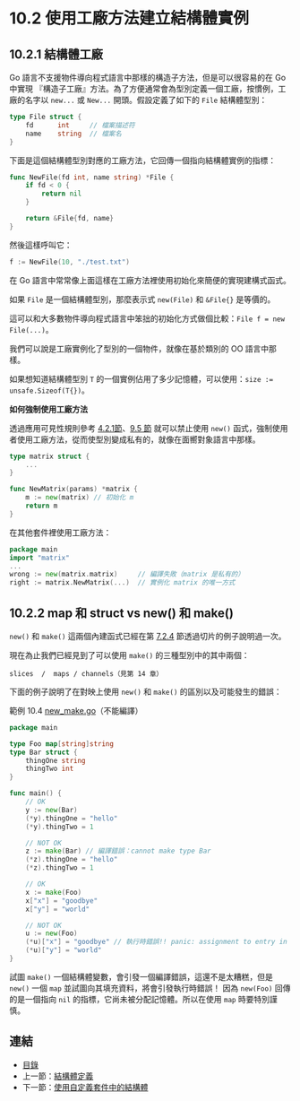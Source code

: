 # 10.2 使用工廠方法建立結構體實例

## 10.2.1 結構體工廠

Go 語言不支援物件導向程式語言中那樣的構造子方法，但是可以很容易的在 Go 中實現 『構造子工廠』方法。為了方便通常會為型別定義一個工廠，按慣例，工廠的名字以 `new...` 或 `New...` 開頭。假設定義了如下的 `File` 結構體型別：

```go
type File struct {
    fd      int     // 檔案描述符
    name    string  // 檔案名
}
```

下面是這個結構體型別對應的工廠方法，它回傳一個指向結構體實例的指標：

```go
func NewFile(fd int, name string) *File {
    if fd < 0 {
        return nil
    }

    return &File{fd, name}
}
```

然後這樣呼叫它：

```go
f := NewFile(10, "./test.txt")
```

在 Go 語言中常常像上面這樣在工廠方法裡使用初始化來簡便的實現建構式函式。

如果 `File` 是一個結構體型別，那麼表示式 `new(File)` 和 `&File{}` 是等價的。

這可以和大多數物件導向程式語言中笨拙的初始化方式做個比較：`File f = new File(...)`。

我們可以說是工廠實例化了型別的一個物件，就像在基於類別的 OO 語言中那樣。

如果想知道結構體型別 `T` 的一個實例佔用了多少記憶體，可以使用：`size := unsafe.Sizeof(T{})`。

**如何強制使用工廠方法**

透過應用可見性規則參考 [4.2.1節](04.2.md)、[9.5 節](09.5.md) 就可以禁止使用 `new()` 函式，強制使用者使用工廠方法，從而使型別變成私有的，就像在面嚮對象語言中那樣。

```go
type matrix struct {
    ...
}

func NewMatrix(params) *matrix {
    m := new(matrix) // 初始化 m
    return m
}
```

在其他套件裡使用工廠方法：

```go
package main
import "matrix"
...
wrong := new(matrix.matrix)     // 編譯失敗（matrix 是私有的）
right := matrix.NewMatrix(...)  // 實例化 matrix 的唯一方式
```

## 10.2.2 map 和 struct vs new() 和 make()

`new()` 和 `make()` 這兩個內建函式已經在第 [7.2.4](07.2.md) 節透過切片的例子說明過一次。

現在為止我們已經見到了可以使用 `make()` 的三種型別中的其中兩個：

    slices  /  maps / channels（見第 14 章）

下面的例子說明了在對映上使用 `new()` 和 `make()` 的區別以及可能發生的錯誤：

範例 10.4 [new_make.go](examples/chapter_10/new_make.go)（不能編譯）

```go
package main

type Foo map[string]string
type Bar struct {
    thingOne string
    thingTwo int
}

func main() {
    // OK
    y := new(Bar)
    (*y).thingOne = "hello"
    (*y).thingTwo = 1

    // NOT OK
    z := make(Bar) // 編譯錯誤：cannot make type Bar
    (*z).thingOne = "hello"
    (*z).thingTwo = 1

    // OK
    x := make(Foo)
    x["x"] = "goodbye"
    x["y"] = "world"

    // NOT OK
    u := new(Foo)
    (*u)["x"] = "goodbye" // 執行時錯誤!! panic: assignment to entry in nil map
    (*u)["y"] = "world"
}
```

試圖 `make()` 一個結構體變數，會引發一個編譯錯誤，這還不是太糟糕，但是 `new()` 一個 `map` 並試圖向其填充資料，將會引發執行時錯誤！ 因為 `new(Foo)` 回傳的是一個指向 `nil` 的指標，它尚未被分配記憶體。所以在使用 `map` 時要特別謹慎。

## 連結

- [目錄](directory.md)
- 上一節：[結構體定義](10.1.md)
- 下一節：[使用自定義套件中的結構體](10.3.md)
